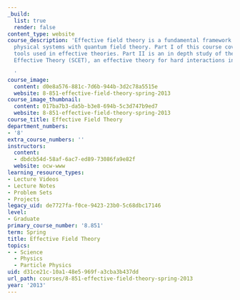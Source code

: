```yaml
---
_build:
  list: true
  render: false
content_type: website
course_description: 'Effective field theory is a fundamental framework to describe
  physical systems with quantum field theory. Part I of this course covers common
  tools used in effective theories. Part II is an in depth study of the Soft-Collinear
  Effective Theory (SCET), an effective theory for hard interactions in collider physics.

  '
course_image:
  content: d0e8a576-881c-7d6b-944b-3d2c78a5515e
  website: 8-851-effective-field-theory-spring-2013
course_image_thumbnail:
  content: 017ba7b3-da5b-b3e8-694b-5c3d747b9ed7
  website: 8-851-effective-field-theory-spring-2013
course_title: Effective Field Theory
department_numbers:
- '8'
extra_course_numbers: ''
instructors:
  content:
  - dbdcb54d-58af-6ac7-ed89-73086fa9e82f
  website: ocw-www
learning_resource_types:
- Lecture Videos
- Lecture Notes
- Problem Sets
- Projects
legacy_uid: de7727fa-f0ce-9423-23b0-5c68dbc17146
level:
- Graduate
primary_course_number: '8.851'
term: Spring
title: Effective Field Theory
topics:
- - Science
  - Physics
  - Particle Physics
uid: d31ce21c-10a1-48e5-969f-a3cba3b437dd
url_path: courses/8-851-effective-field-theory-spring-2013
year: '2013'
---
```

